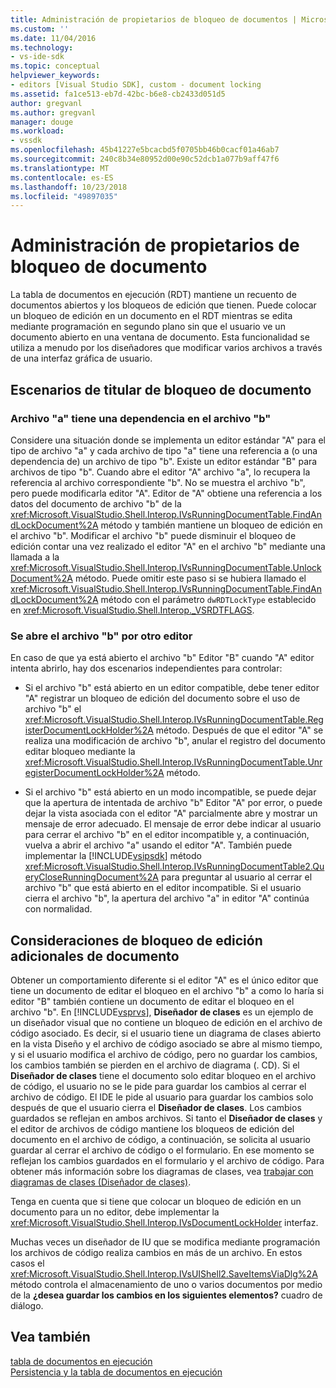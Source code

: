 ```yaml
---
title: Administración de propietarios de bloqueo de documentos | Microsoft Docs
ms.custom: ''
ms.date: 11/04/2016
ms.technology:
- vs-ide-sdk
ms.topic: conceptual
helpviewer_keywords:
- editors [Visual Studio SDK], custom - document locking
ms.assetid: fa1ce513-eb7d-42bc-b6e8-cb2433d051d5
author: gregvanl
ms.author: gregvanl
manager: douge
ms.workload:
- vssdk
ms.openlocfilehash: 45b41227e5bcacbd5f0705bb46b0cacf01a46ab7
ms.sourcegitcommit: 240c8b34e80952d00e90c52dcb1a077b9aff47f6
ms.translationtype: MT
ms.contentlocale: es-ES
ms.lasthandoff: 10/23/2018
ms.locfileid: "49897035"
---
```

# <a name="document-lock-holder-management"></a>Administración de propietarios de bloqueo de documento
La tabla de documentos en ejecución (RDT) mantiene un recuento de documentos abiertos y los bloqueos de edición que tienen. Puede colocar un bloqueo de edición en un documento en el RDT mientras se edita mediante programación en segundo plano sin que el usuario ve un documento abierto en una ventana de documento. Esta funcionalidad se utiliza a menudo por los diseñadores que modificar varios archivos a través de una interfaz gráfica de usuario.  
  
## <a name="document-lock-holder-scenarios"></a>Escenarios de titular de bloqueo de documento  
  
### <a name="file-a-has-a-dependence-on-file-b"></a>Archivo "a" tiene una dependencia en el archivo "b"  
 Considere una situación donde se implementa un editor estándar "A" para el tipo de archivo "a" y cada archivo de tipo "a" tiene una referencia a (o una dependencia de) un archivo de tipo "b". Existe un editor estándar "B" para archivos de tipo "b". Cuando abre el editor "A" archivo "a", lo recupera la referencia al archivo correspondiente "b". No se muestra el archivo "b", pero puede modificarla editor "A". Editor de "A" obtiene una referencia a los datos del documento de archivo "b" de la <xref:Microsoft.VisualStudio.Shell.Interop.IVsRunningDocumentTable.FindAndLockDocument%2A> método y también mantiene un bloqueo de edición en el archivo "b". Modificar el archivo "b" puede disminuir el bloqueo de edición contar una vez realizado el editor "A" en el archivo "b" mediante una llamada a la <xref:Microsoft.VisualStudio.Shell.Interop.IVsRunningDocumentTable.UnlockDocument%2A> método. Puede omitir este paso si se hubiera llamado el <xref:Microsoft.VisualStudio.Shell.Interop.IVsRunningDocumentTable.FindAndLockDocument%2A> método con el parámetro `dwRDTLockType` establecido en <xref:Microsoft.VisualStudio.Shell.Interop._VSRDTFLAGS>.  
  
### <a name="file-b-is-opened-by-a-different-editor"></a>Se abre el archivo "b" por otro editor  
 En caso de que ya está abierto el archivo "b" Editor "B" cuando "A" editor intenta abrirlo, hay dos escenarios independientes para controlar:  
  
- Si el archivo "b" está abierto en un editor compatible, debe tener editor "A" registrar un bloqueo de edición del documento sobre el uso de archivo "b" el <xref:Microsoft.VisualStudio.Shell.Interop.IVsRunningDocumentTable.RegisterDocumentLockHolder%2A> método. Después de que el editor "A" se realiza una modificación de archivo "b", anular el registro del documento editar bloqueo mediante la <xref:Microsoft.VisualStudio.Shell.Interop.IVsRunningDocumentTable.UnregisterDocumentLockHolder%2A> método.  
  
- Si el archivo "b" está abierto en un modo incompatible, se puede dejar que la apertura de intentada de archivo "b" Editor "A" por error, o puede dejar la vista asociada con el editor "A" parcialmente abre y mostrar un mensaje de error adecuado. El mensaje de error debe indicar al usuario para cerrar el archivo "b" en el editor incompatible y, a continuación, vuelva a abrir el archivo "a" usando el editor "A". También puede implementar la [!INCLUDE[vsipsdk](../extensibility/includes/vsipsdk_md.md)] método <xref:Microsoft.VisualStudio.Shell.Interop.IVsRunningDocumentTable2.QueryCloseRunningDocument%2A> para preguntar al usuario al cerrar el archivo "b" que está abierto en el editor incompatible. Si el usuario cierra el archivo "b", la apertura del archivo "a" in editor "A" continúa con normalidad.  
  
## <a name="additional-document-edit-lock-considerations"></a>Consideraciones de bloqueo de edición adicionales de documento  
 Obtener un comportamiento diferente si el editor "A" es el único editor que tiene un documento de editar el bloqueo en el archivo "b" a como lo haría si editor "B" también contiene un documento de editar el bloqueo en el archivo "b". En [!INCLUDE[vsprvs](../code-quality/includes/vsprvs_md.md)], **Diseñador de clases** es un ejemplo de un diseñador visual que no contiene un bloqueo de edición en el archivo de código asociado. Es decir, si el usuario tiene un diagrama de clases abierto en la vista Diseño y el archivo de código asociado se abre al mismo tiempo, y si el usuario modifica el archivo de código, pero no guardar los cambios, los cambios también se pierden en el archivo de diagrama (. CD). Si el **Diseñador de clases** tiene el documento solo editar bloqueo en el archivo de código, el usuario no se le pide para guardar los cambios al cerrar el archivo de código. El IDE le pide al usuario para guardar los cambios solo después de que el usuario cierra el **Diseñador de clases**. Los cambios guardados se reflejan en ambos archivos. Si tanto el **Diseñador de clases** y el editor de archivos de código mantiene los bloqueos de edición del documento en el archivo de código, a continuación, se solicita al usuario guardar al cerrar el archivo de código o el formulario. En ese momento se reflejan los cambios guardados en el formulario y el archivo de código. Para obtener más información sobre los diagramas de clases, vea [trabajar con diagramas de clases (Diseñador de clases)](../ide/working-with-class-diagrams-class-designer.md).  
  
 Tenga en cuenta que si tiene que colocar un bloqueo de edición en un documento para un no editor, debe implementar la <xref:Microsoft.VisualStudio.Shell.Interop.IVsDocumentLockHolder> interfaz.  
  
 Muchas veces un diseñador de IU que se modifica mediante programación los archivos de código realiza cambios en más de un archivo. En estos casos el <xref:Microsoft.VisualStudio.Shell.Interop.IVsUIShell2.SaveItemsViaDlg%2A> método controla el almacenamiento de uno o varios documentos por medio de la **¿desea guardar los cambios en los siguientes elementos?** cuadro de diálogo.  
  
## <a name="see-also"></a>Vea también  
 [tabla de documentos en ejecución](../extensibility/internals/running-document-table.md)   
 [Persistencia y la tabla de documentos en ejecución](../extensibility/internals/persistence-and-the-running-document-table.md)